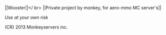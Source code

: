 ||Wooster||</ br>
||Private project by monkey, for aero-mmo MC server's||

*Use at your own risk*


























(CR) 2013 Monkeyservers inc.
